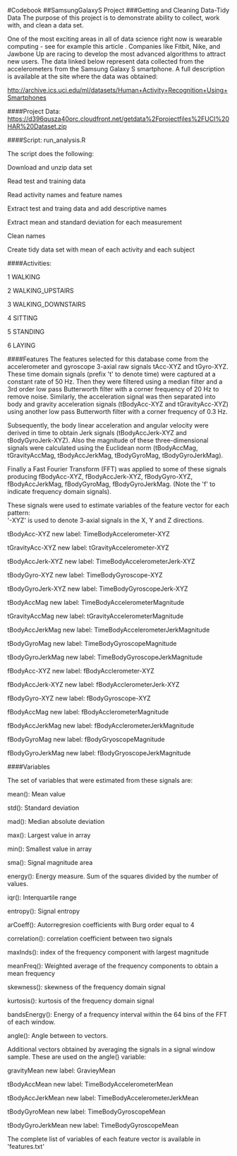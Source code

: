 #Codebook
##SamsungGalaxyS Project
###Getting and Cleaning Data-Tidy Data
The purpose of this project is to demonstrate ability to collect, work with, and clean a data set. 

One of the most exciting areas in all of data science right now is wearable computing - see for example this article . 
Companies like Fitbit, Nike, and Jawbone Up are racing to develop the most advanced algorithms to attract new users. 
The data linked below represent data collected from the accelerometers from the Samsung Galaxy S smartphone. 
A full description is available at the site where the data was obtained:

http://archive.ics.uci.edu/ml/datasets/Human+Activity+Recognition+Using+Smartphones

####Project Data:  
https://d396qusza40orc.cloudfront.net/getdata%2Fprojectfiles%2FUCI%20HAR%20Dataset.zip

####Script:  run_analysis.R

The script does the following:

Download and unzip data set

Read test and training data

Read activity names and feature names

Extract test and traing data and add descriptive names

Extract mean and standard deviation for each measurement

Clean names

Create tidy data set with mean of each activity and each subject


####Activities:

1 WALKING

2 WALKING_UPSTAIRS

3 WALKING_DOWNSTAIRS

4 SITTING

5 STANDING

6 LAYING

####Features
The features selected for this database come from the accelerometer and gyroscope 3-axial raw signals tAcc-XYZ and tGyro-XYZ. These 
time domain signals (prefix 't' to denote time) were captured at a constant rate of 50 Hz. Then they were filtered using a median 
filter and a 3rd order low pass Butterworth filter with a corner frequency of 20 Hz to remove noise. Similarly, the acceleration 
signal was then separated into body and gravity acceleration signals (tBodyAcc-XYZ and tGravityAcc-XYZ) using another low pass 
Butterworth filter with a corner frequency of 0.3 Hz. 

Subsequently, the body linear acceleration and angular velocity were derived in time to obtain Jerk signals (tBodyAccJerk-XYZ and 
tBodyGyroJerk-XYZ). Also the magnitude of these three-dimensional signals were calculated using the Euclidean norm (tBodyAccMag, 
tGravityAccMag, tBodyAccJerkMag, tBodyGyroMag, tBodyGyroJerkMag). 

Finally a Fast Fourier Transform (FFT) was applied to some of these signals producing fBodyAcc-XYZ, fBodyAccJerk-XYZ, fBodyGyro-XYZ, 
fBodyAccJerkMag, fBodyGyroMag, fBodyGyroJerkMag. (Note the 'f' to indicate frequency domain signals). 

These signals were used to estimate variables of the feature vector for each pattern:  
'-XYZ' is used to denote 3-axial signals in the X, Y and Z directions.

tBodyAcc-XYZ            new label:  TimeBodyAccelerometer-XYZ

tGravityAcc-XYZ         new label:  tGravityAccelerometer-XYZ  

tBodyAccJerk-XYZ        new label:  TimeBodyAccelerometerJerk-XYZ

tBodyGyro-XYZ           new label:  TimeBodyGyroscope-XYZ

tBodyGyroJerk-XYZ       new label:  TimeBodyGyroscopeJerk-XYZ

tBodyAccMag             new label:  TimeBodyAccelerometerMagnitude

tGravityAccMag          new label:  tGravityAccelerometerMagnitude

tBodyAccJerkMag         new label:  TimeBodyAccelerometerJerkMagnitude

tBodyGyroMag            new label:  TimeBodyGyroscopeMagnitude

tBodyGyroJerkMag        new label:  TimeBodyGyroscopeJerkMagnitude

fBodyAcc-XYZ            new label:  fBodyAcclerometer-XYZ

fBodyAccJerk-XYZ        new label:  fBodyAcclerometerJerk-XYZ

fBodyGyro-XYZ           new label:  fBodyGyroscope-XYZ

fBodyAccMag             new label:  fBodyAcclerometerMagnitude

fBodyAccJerkMag         new label:  fBodyAcclerometerJerkMagnitude

fBodyGyroMag            new label:  fBodyGryoscopeMagnitude

fBodyGyroJerkMag        new label:  fBodyGryoscopeJerkMagnitude


####Variables

The set of variables that were estimated from these signals are: 

mean(): Mean value

std(): Standard deviation

mad(): Median absolute deviation 

max(): Largest value in array

min(): Smallest value in array

sma(): Signal magnitude area

energy(): Energy measure. Sum of the squares divided by the number of values. 

iqr(): Interquartile range 

entropy(): Signal entropy

arCoeff(): Autorregresion coefficients with Burg order equal to 4

correlation(): correlation coefficient between two signals

maxInds(): index of the frequency component with largest magnitude

meanFreq(): Weighted average of the frequency components to obtain a mean frequency

skewness(): skewness of the frequency domain signal 

kurtosis(): kurtosis of the frequency domain signal 

bandsEnergy(): Energy of a frequency interval within the 64 bins of the FFT of each window.

angle(): Angle between to vectors.


Additional vectors obtained by averaging the signals in a signal window sample. These are used on the angle() variable:

gravityMean             new label:  GravieyMean

tBodyAccMean            new label:  TimeBodyAccelerometerMean

tBodyAccJerkMean        new label:  TimeBodyAccelerometerJerkMean

tBodyGyroMean           new label:  TimeBodyGyroscopeMean

tBodyGyroJerkMean       new label:  TimeBodyGyroscopeMean


The complete list of variables of each feature vector is available in 'features.txt'
